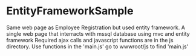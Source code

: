 # EntityFrameworkSample
Same web page as Employee Registration but used entity framework.
A single web page that interracts with mssql database using mvc and entity framework
Required ajax calls and javascript functions are in the js directory.
Use functions in the 'main.js'
go to wwwroot/js to find 'main.js'
